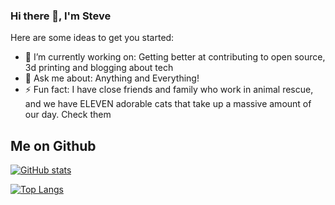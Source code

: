 ### Hi there 👋, I'm Steve

Here are some ideas to get you started:

- 🔭 I’m currently working on: Getting better at contributing to open source, 3d printing and blogging about tech
- 💬 Ask me about: Anything and Everything!
- ⚡ Fun fact: I have close friends and family who work in animal rescue, and we have ELEVEN adorable cats that take up a massive amount of our day. Check them

## Me on Github

[![GitHub stats](https://github-readme-stats.vercel.app/api?username=StevenPG&show_icons=true&theme=github_dark&include_all_commits=true)](https://github.com/anuraghazra/github-readme-stats)

[![Top Langs](https://github-readme-stats.vercel.app/api/top-langs/?username=StevenPG&layout=compact&theme=github_dark)](https://github.com/anuraghazra/github-readme-stats)
